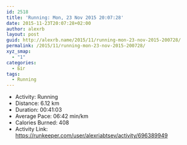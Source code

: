 ```yaml
---
id: 2518
title: 'Running: Mon, 23 Nov 2015 20:07:28'
date: 2015-11-23T20:07:28+02:00
author: alexrb
layout: post
guid: http://alexrb.name/2015/11/running-mon-23-nov-2015-200728/
permalink: /2015/11/running-mon-23-nov-2015-200728/
xyz_smap:
  - "1"
categories:
  - Біг
tags:
  - Running
---
```

<ul class="rk-list">
  <li class="rk-activity">
    Activity: Running
  </li>
  <li class="rk-distance">
    Distance: 6.12 km
  </li>
  <li class="rk-duration">
    Duration: 00:41:03
  </li>
  <li class="rk-avg-pace">
    Average Pace: 06:42 min/km
  </li>
  <li class="rk-calories">
    Calories Burned: 408
  </li>
  <li class="rk-activity-link">
    Activity Link: <a href="https://runkeeper.com/user/alexriabtsev/activity/696389949">https://runkeeper.com/user/alexriabtsev/activity/696389949</a>
  </li>
</ul>